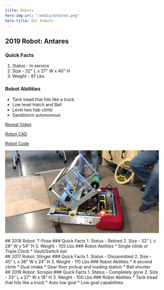 ```yaml
---
title: Robots
hero-img-url: "/media/antares.png"
hero-title: Our Robots
---
```


## 2019 Robot: Antares
### Quick Facts
1. Status - In service
2. Size - 32" L x 27" W x 40" H
3. Weight - 97 Lbs 
### Robot Abilities
* Tank tread that hits like a truck
* Low level Hatch and Ball
* Level two hab climb
* Sandstorm autonomous

[Reveal Video](https://www.youtube.com/watch?v=26EiVH5yALo)

[Robot CAD](https://cad.onshape.com/documents/6ddadaa1401b09b0db981197/w/9b4cabd8c16b3040e3490b17/e/161b1cd32036719df984757d)

[Robot Code](https://github.com/perSEVERE-5962)

![2019 Robot: Antares](/media/antares.png)
<div class="divider"></div>
<div class="pics-size-2" markdown="1">
## 2018 Robot: T-Pose
### Quick Facts
1. Status - Retired
2. Size - 32" L x 28" W x 54" H
3. Weight - 105 Lbs 
### Robot Abilities
* Single climb or Triple Climb
* Vault/Switch bot
<div class="divider"></div>
## 2017 Robot: Stinger
### Quick Facts
1. Status - Dissasmbled
2. Size - 40" L x 36" W x 24" H
3. Weight - 110 Lbs 
### Robot Abilities
* 4 second climb
* Dual intake
* Gear floor pickup and loading station
* Ball shooter
<div class="divider"></div>
## 2016 Robot: Scropio
### Quick Facts
1. Status - Completely gone
2. Size - 33" L x 27" W x 18" H
3. Weight - 100 Lbs 
### Robot Abilities
* Tank tread that hits like a truck
* Auto low goal
* Low goal capabilities